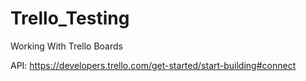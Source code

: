 # Trello_Testing
Working With Trello Boards

API: https://developers.trello.com/get-started/start-building#connect
